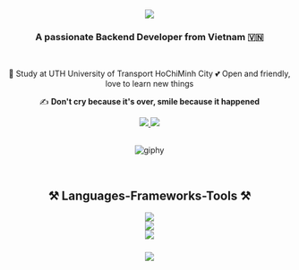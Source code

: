 <h1 align="center">
  <img src="https://readme-typing-svg.herokuapp.com/?font=Righteous&size=35&center=true&vCenter=true&width=500&height=70&duration=4000&lines=Hi+There!+👋;+I'm+Nguyen+Duc+Huy!;" />
</h1>

<h3 align="center">A passionate Backend Developer from Vietnam 🇻🇳</h3>

<br/>

<div align="center">
 
 🏫 Study at UTH University of Transport HoChiMinh City
💕 Open and friendly, love to learn new things

✍️ **Don't cry because it's over, smile because it happened**

</div>

<div align="center"> 
  <a href="mailto:huynguyen07080401@gmail.com">
    <img src="https://img.shields.io/badge/Gmail-333333?style=for-the-badge&logo=gmail&logoColor=red" />
  </a>
  <a href="https://www.linkedin.com/in/%C4%91%E1%BB%A9c-huy-960b2127a/" target="_blank">
    <img src="https://img.shields.io/badge/LinkedIn-0077B5?style=for-the-badge&logo=linkedin&logoColor=white" target="_blank" />
  </a>
</div>

<br/>

<p align="center">
  <img src="https://github.com/thanhtin4401/thanhtin4401/assets/85281544/a65ececb-7042-4a69-b9a6-71381c48b003" alt="giphy" />
</p>

<br/>
<h2 align="center">⚒️ Languages-Frameworks-Tools ⚒️</h2>
<div align="center">
  <img src="https://skillicons.dev/icons?i=html,css,sass,javascript,typescript" /><br>
  <img src="https://skillicons.dev/icons?i=bootstrap,nodejs,express,mongodb,mysql,docker,aws,gcp,redis" /><br>
  <img src="https://skillicons.dev/icons?i=github,git,vscode,visualstudio,figma" />
</div>

<h3 align="center">
    <img src="https://readme-typing-svg.herokuapp.com/?font=Righteous&size=25&center=true&vCenter=true&width=500&height=70&duration=4000&lines=Thanks+for+visiting!+✌️;+Shoot+me+a+message+on+Linkedin!;I'm+always+down+to+collab+😘">
</h3>
